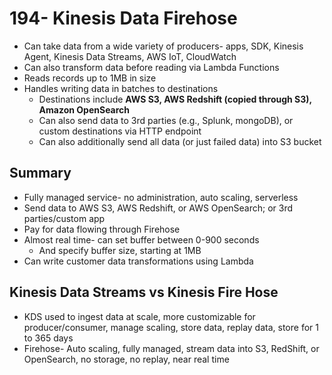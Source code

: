 # 194- Kinesis Data Firehose
- Can take data from a wide variety of producers- apps, SDK, Kinesis Agent, Kinesis Data Streams, AWS IoT, CloudWatch
- Can also transform data before reading via Lambda Functions
- Reads records up to 1MB in size
- Handles writing data in batches to destinations
	- Destinations include **AWS S3, AWS Redshift (copied through S3), Amazon OpenSearch**
	- Can also send data to 3rd parties (e.g., Splunk, mongoDB), or custom destinations via HTTP endpoint
	- Can  also additionally send all data (or just failed data) into S3 bucket

## Summary
- Fully managed service- no administration, auto scaling, serverless
- Send data to AWS S3, AWS Redshift, or AWS OpenSearch; or 3rd parties/custom app
- Pay for data flowing through Firehose
- Almost real time- can set buffer between 0-900 seconds
	- And specify buffer size, starting at 1MB
- Can write customer data transformations using Lambda

## Kinesis Data Streams vs Kinesis Fire Hose
- KDS used to ingest data at scale, more customizable for producer/consumer, manage scaling, store data, replay data, store for 1 to 365 days
- Firehose- Auto scaling, fully managed, stream data into S3, RedShift, or OpenSearch, no storage, no replay, near real time